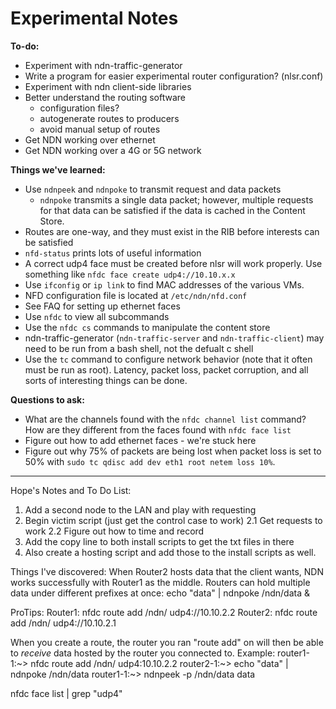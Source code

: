 # Experimental Notes

**To-do:**
* Experiment with ndn-traffic-generator
* Write a program for easier experimental router configuration? (nlsr.conf)
* Experiment with ndn client-side libraries
* Better understand the routing software
  * configuration files?
  * autogenerate routes to producers
  * avoid manual setup of routes
* Get NDN working over ethernet
* Get NDN working over a 4G or 5G network


**Things we've learned:**
* Use `ndnpeek` and `ndnpoke` to transmit request and data packets
	*  `ndnpoke` transmits a single data packet; however, multiple requests for that data can be satisfied if the data is cached in the Content Store.
* Routes are one-way, and they must exist in the RIB before interests can be satisfied
* `nfd-status` prints lots of useful information
* A correct udp4 face must be created before nlsr will work properly. Use something like `nfdc face create udp4://10.10.x.x`
* Use `ifconfig` or `ip link` to find MAC addresses of the various VMs.
* NFD configuration file is located at `/etc/ndn/nfd.conf`
* See FAQ for setting up ethernet faces
* Use `nfdc` to view all subcommands
* Use the `nfdc cs` commands to manipulate the content store
* ndn-traffic-generator (`ndn-traffic-server` and `ndn-traffic-client`) may need to be run from a bash shell, not the defualt c shell
* Use the `tc` command to configure network behavior (note that it often must be run as root). Latency, packet loss, packet corruption, and all sorts of interesting things can be done.


**Questions to ask:**
* What are the channels found with the `nfdc channel list` command? How are they different from the faces found with `nfdc face list`
* Figure out how to add ethernet faces - we're stuck here
* Figure out why 75% of packets are being lost when packet loss is set to 50% with `sudo tc qdisc add dev eth1 root netem loss 10%`.



__________________
Hope's Notes and To Do List:
1. Add a second node to the LAN and play with requesting
2. Begin victim script (just get the control case to work)
	2.1 Get requests to work
	2.2 Figure out how to time and record
3. Add the copy line to both install scripts to get the txt files in there
4. Also create a hosting script and add those to the install scripts as well.

Things I've discovered: 
When Router2 hosts data that the client wants, NDN works successfully with Router1 as the middle.
Routers can hold multiple data under different prefixes at once: echo "data" | ndnpoke /ndn/data &

ProTips:
Router1: nfdc route add /ndn/ udp4://10.10.2.2
Router2: nfdc route add /ndn/ udp4://10.10.2.1

When you create a route, the router you ran "route add" on will then be able to *receive* data hosted by the router you connected to. 
Example:
router1-1:~> nfdc route add /ndn/ udp4:10.10.2.2
router2-1:~> echo "data" | ndnpoke /ndn/data
router1-1:~> ndnpeek -p /ndn/data
data

nfdc face list | grep "udp4"



